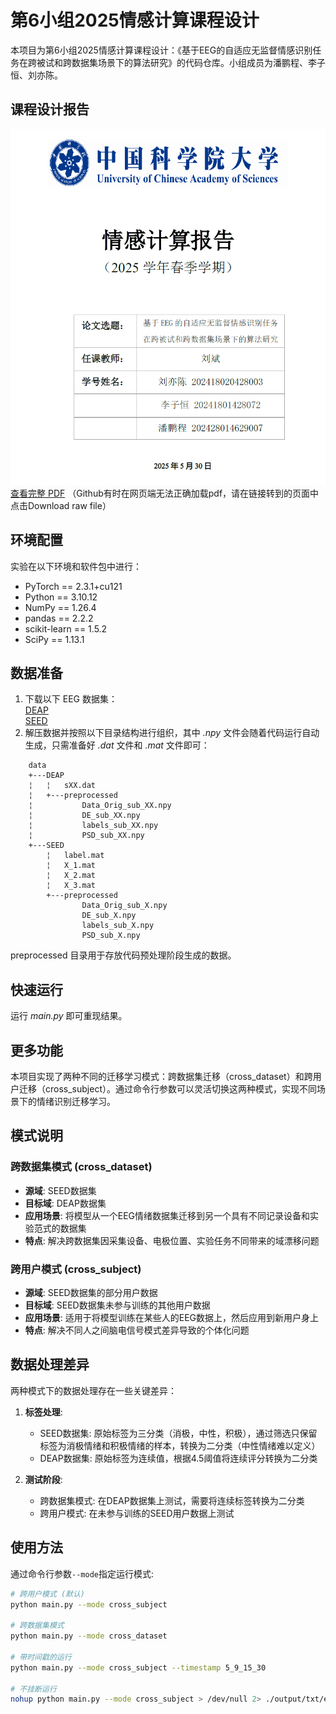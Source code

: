 # 第6小组2025情感计算课程设计

本项目为第6小组2025情感计算课程设计：《基于EEG的自适应无监督情感识别任务在跨被试和跨数据集场景下的算法研究》的代码仓库。小组成员为潘鹏程、李子恒、刘亦陈。

## 课程设计报告

![PDF 预览](./Report/Preview_Report.png)\
[查看完整 PDF](./Report/25AC_Report.pdf)
（Github有时在网页端无法正确加载pdf，请在链接转到的页面中点击Download raw file）

## 环境配置

实验在以下环境和软件包中进行：

- PyTorch == 2.3.1+cu121<br />
- Python == 3.10.12<br />
- NumPy == 1.26.4<br />
- pandas == 2.2.2<br />
- scikit-learn == 1.5.2<br />
- SciPy == 1.13.1

## 数据准备

1.	下载以下 EEG 数据集：<br />
    [DEAP](https://www.eecs.qmul.ac.uk/mmv/datasets/deap/download.html)<br />
    [SEED](https://bcmi.sjtu.edu.cn/home/seed/)<br />
2.	解压数据并按照以下目录结构进行组织，其中 _.npy_ 文件会随着代码运行自动生成，只需准备好 _.dat_ 文件和 _.mat_ 文件即可：<br />
```
    data
    +---DEAP
    ¦   ¦   sXX.dat
    ¦   +---preprocessed
    ¦           Data_Orig_sub_XX.npy
    ¦           DE_sub_XX.npy
    ¦           labels_sub_XX.npy
    ¦           PSD_sub_XX.npy       
    +---SEED
        ¦   label.mat
        ¦   X_1.mat
        ¦   X_2.mat
        ¦   X_3.mat 
        +---preprocessed
                Data_Orig_sub_X.npy
                DE_sub_X.npy
                labels_sub_X.npy
                PSD_sub_X.npy
```

preprocessed 目录用于存放代码预处理阶段生成的数据。

## 快速运行

运行 _main.py_ 即可重现结果。

## 更多功能

本项目实现了两种不同的迁移学习模式：跨数据集迁移（cross_dataset）和跨用户迁移（cross_subject）。通过命令行参数可以灵活切换这两种模式，实现不同场景下的情绪识别迁移学习。

## 模式说明

### 跨数据集模式 (cross_dataset)
- **源域**: SEED数据集
- **目标域**: DEAP数据集
- **应用场景**: 将模型从一个EEG情绪数据集迁移到另一个具有不同记录设备和实验范式的数据集
- **特点**: 解决跨数据集因采集设备、电极位置、实验任务不同带来的域漂移问题

### 跨用户模式 (cross_subject)
- **源域**: SEED数据集的部分用户数据
- **目标域**: SEED数据集未参与训练的其他用户数据
- **应用场景**: 适用于将模型训练在某些人的EEG数据上，然后应用到新用户身上
- **特点**: 解决不同人之间脑电信号模式差异导致的个体化问题

## 数据处理差异

两种模式下的数据处理存在一些关键差异：

1. **标签处理**:
   - SEED数据集: 原始标签为三分类（消极，中性，积极），通过筛选只保留标签为消极情绪和积极情绪的样本，转换为二分类（中性情绪难以定义）
   - DEAP数据集: 原始标签为连续值，根据4.5阈值将连续评分转换为二分类

2. **测试阶段**:
   - 跨数据集模式: 在DEAP数据集上测试，需要将连续标签转换为二分类
   - 跨用户模式: 在未参与训练的SEED用户数据上测试

## 使用方法

通过命令行参数`--mode`指定运行模式:

```bash
# 跨用户模式 (默认)
python main.py --mode cross_subject

# 跨数据集模式
python main.py --mode cross_dataset

# 带时间戳的运行
python main.py --mode cross_subject --timestamp 5_9_15_30

# 不挂断运行
nohup python main.py --mode cross_subject > /dev/null 2> ./output/txt/error.log &
```

